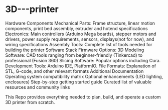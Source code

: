 # 3D---printer

Hardware Components
Mechanical Parts: Frame structure, linear motion components, print bed assembly, extruder and hotend specifications
Electronics: Main controllers (Arduino Mega boards), stepper motors and drivers, power supply requirements, sensors, displays(not for now), and wiring specifications
Assembly Tools: Complete list of tools needed for building the printer
Software Stack
Firmware Options: 
3D Modeling Software: CAD tools ranging from beginner-friendly (Tinkercad) to professional (Fusion 360)
Slicing Software: Popular options including Cura.
Development Tools: Arduino IDE, PlatformIO.
File Formats: Explanation of STL, G-code, and other relevant formats
Additional Documentation
Operating system compatibility matrix
Optional enhancements (LED lighting, enclosures)
Step-by-step getting started guide
Curated list of valuable resources and community links

This Repo provides everything needed to plan, build, and operate a custom 3D printer from scratch.

